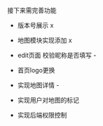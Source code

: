 接下来需完善功能
- 版本号展示 x 
- 地图模块实现添加 x
- edit页面 校验昵称是否填写 - 


- 首页logo更换 
- 实现地图详情 - 
- 实现用户对地图的标记
- 实现后端权限控制

